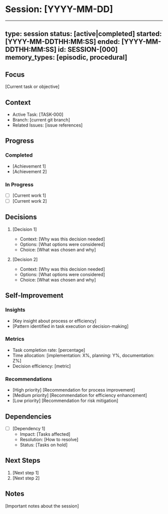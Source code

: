 # Session: [YYYY-MM-DD]
---
type: session
status: [active|completed]
started: [YYYY-MM-DDTHH:MM:SS]
ended: [YYYY-MM-DDTHH:MM:SS]
id: SESSION-[000]
memory_types: [episodic, procedural]
---

## Focus
[Current task or objective]

## Context
- Active Task: [TASK-000]
- Branch: [current git branch]
- Related Issues: [issue references]

## Progress
### Completed
- [Achievement 1]
- [Achievement 2]

### In Progress
- [ ] [Current work 1]
- [ ] [Current work 2]

## Decisions
1. [Decision 1]
   - Context: [Why was this decision needed]
   - Options: [What options were considered]
   - Choice: [What was chosen and why]

2. [Decision 2]
   - Context: [Why was this decision needed]
   - Options: [What options were considered]
   - Choice: [What was chosen and why]

## Self-Improvement
### Insights
- [Key insight about process or efficiency]
- [Pattern identified in task execution or decision-making]

### Metrics
- Task completion rate: [percentage]
- Time allocation: [implementation: X%, planning: Y%, documentation: Z%]
- Decision efficiency: [metric]

### Recommendations
- [High priority] [Recommendation for process improvement]
- [Medium priority] [Recommendation for efficiency enhancement]
- [Low priority] [Recommendation for risk mitigation]

## Dependencies
- [ ] [Dependency 1]
  - Impact: [Tasks affected]
  - Resolution: [How to resolve]
  - Status: [Tasks on hold]

## Next Steps
1. [Next step 1]
2. [Next step 2]

## Notes
[Important notes about the session]
